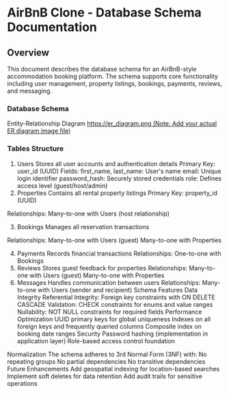 # **AirBnB Clone - Database Schema Documentation**
## **Overview**
This document describes the database schema for an AirBnB-style accommodation booking platform. The schema supports core functionality including user management, property listings, bookings, payments, reviews, and messaging.

### Database Schema
Entity-Relationship Diagram
[https://er_diagram.png (Note: Add your actual ER diagram image file)](https://github.com/tomogolla/airbnb-clone-project/blob/main/ERD/requirements.md)

### Tables Structure
1. Users
Stores all user accounts and authentication details
Primary Key: user_id (UUID)
Fields:
  first_name, last_name: User's name
  email: Unique login identifier
  password_hash: Securely stored credentials
  role: Defines access level (guest/host/admin)
2. Properties
  Contains all rental property listings
  Primary Key: property_id (UUID)

Relationships:
  Many-to-one with Users (host relationship)

3. Bookings
  Manages all reservation transactions

  Relationships:
    Many-to-one with Users (guest)
    Many-to-one with Properties

4. Payments
  Records financial transactions
    Relationships:
      One-to-one with Bookings
5. Reviews
  Stores guest feedback for properties
    Relationships:
      Many-to-one with Users (guest)
      Many-to-one with Properties
6. Messages
  Handles communication between users
    Relationships:
      Many-to-one with Users (sender and recipient)
  Schema Features
    Data Integrity
      Referential Integrity: Foreign key constraints with ON DELETE CASCADE
      Validation: CHECK constraints for enums and value ranges
      Nullability: NOT NULL constraints for required fields
  Performance Optimization
    UUID primary keys for global uniqueness
    Indexes on all foreign keys and frequently queried columns
    Composite index on booking date ranges
Security
  Password hashing (implementation in application layer)
  Role-based access control foundation

Normalization
  The schema adheres to 3rd Normal Form (3NF) with:
  No repeating groups
  No partial dependencies
  No transitive dependencies
Future Enhancements
  Add geospatial indexing for location-based searches
  Implement soft deletes for data retention
Add audit trails for sensitive operations
